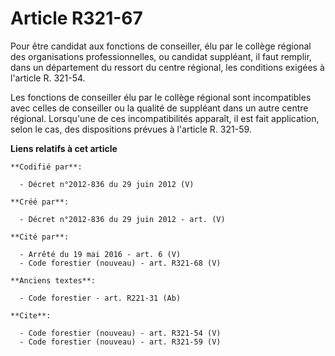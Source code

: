 # Article R321-67

Pour être candidat aux fonctions de conseiller, élu par le collège régional des organisations professionnelles, ou candidat
suppléant, il faut remplir, dans un département du ressort du centre régional, les conditions exigées à l'article R. 321-54. 

Les fonctions de conseiller élu par le collège régional sont incompatibles avec celles de conseiller ou la qualité de
suppléant dans un autre centre régional. Lorsqu'une de ces incompatibilités apparaît, il est fait application, selon le cas,
des dispositions prévues à l'article R. 321-59.

**Liens relatifs à cet article**

	**Codifié par**:

	  - Décret n°2012-836 du 29 juin 2012 (V)

	**Créé par**:

	  - Décret n°2012-836 du 29 juin 2012 - art. (V)

	**Cité par**:

	  - Arrêté du 19 mai 2016 - art. 6 (V)
	  - Code forestier (nouveau) - art. R321-68 (V)

	**Anciens textes**:

	  - Code forestier - art. R221-31 (Ab)

	**Cite**:

	  - Code forestier (nouveau) - art. R321-54 (V)
	  - Code forestier (nouveau) - art. R321-59 (V)

